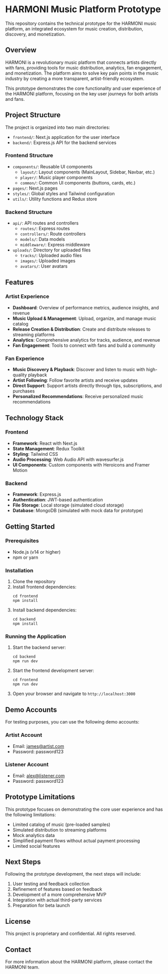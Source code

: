 # HARMONI Music Platform Prototype

This repository contains the technical prototype for the HARMONI music platform, an integrated ecosystem for music creation, distribution, discovery, and monetization.

## Overview

HARMONI is a revolutionary music platform that connects artists directly with fans, providing tools for music distribution, analytics, fan engagement, and monetization. The platform aims to solve key pain points in the music industry by creating a more transparent, artist-friendly ecosystem.

This prototype demonstrates the core functionality and user experience of the HARMONI platform, focusing on the key user journeys for both artists and fans.

## Project Structure

The project is organized into two main directories:

- `frontend/`: Next.js application for the user interface
- `backend/`: Express.js API for the backend services

### Frontend Structure

- `components/`: Reusable UI components
  - `layout/`: Layout components (MainLayout, Sidebar, Navbar, etc.)
  - `player/`: Music player components
  - `common/`: Common UI components (buttons, cards, etc.)
- `pages/`: Next.js pages
- `styles/`: Global styles and Tailwind configuration
- `utils/`: Utility functions and Redux store

### Backend Structure

- `api/`: API routes and controllers
  - `routes/`: Express routes
  - `controllers/`: Route controllers
  - `models/`: Data models
  - `middleware/`: Express middleware
- `uploads/`: Directory for uploaded files
  - `tracks/`: Uploaded audio files
  - `images/`: Uploaded images
  - `avatars/`: User avatars

## Features

### Artist Experience

- **Dashboard**: Overview of performance metrics, audience insights, and revenue
- **Music Upload & Management**: Upload, organize, and manage music catalog
- **Release Creation & Distribution**: Create and distribute releases to streaming platforms
- **Analytics**: Comprehensive analytics for tracks, audience, and revenue
- **Fan Engagement**: Tools to connect with fans and build a community

### Fan Experience

- **Music Discovery & Playback**: Discover and listen to music with high-quality playback
- **Artist Following**: Follow favorite artists and receive updates
- **Direct Support**: Support artists directly through tips, subscriptions, and purchases
- **Personalized Recommendations**: Receive personalized music recommendations

## Technology Stack

### Frontend

- **Framework**: React with Next.js
- **State Management**: Redux Toolkit
- **Styling**: Tailwind CSS
- **Audio Processing**: Web Audio API with wavesurfer.js
- **UI Components**: Custom components with Heroicons and Framer Motion

### Backend

- **Framework**: Express.js
- **Authentication**: JWT-based authentication
- **File Storage**: Local storage (simulated cloud storage)
- **Database**: MongoDB (simulated with mock data for prototype)

## Getting Started

### Prerequisites

- Node.js (v14 or higher)
- npm or yarn

### Installation

1. Clone the repository
2. Install frontend dependencies:
   ```
   cd frontend
   npm install
   ```
3. Install backend dependencies:
   ```
   cd backend
   npm install
   ```

### Running the Application

1. Start the backend server:
   ```
   cd backend
   npm run dev
   ```
2. Start the frontend development server:
   ```
   cd frontend
   npm run dev
   ```
3. Open your browser and navigate to `http://localhost:3000`

## Demo Accounts

For testing purposes, you can use the following demo accounts:

### Artist Account
- Email: james@artist.com
- Password: password123

### Listener Account
- Email: alex@listener.com
- Password: password123

## Prototype Limitations

This prototype focuses on demonstrating the core user experience and has the following limitations:

- Limited catalog of music (pre-loaded samples)
- Simulated distribution to streaming platforms
- Mock analytics data
- Simplified payment flows without actual payment processing
- Limited social features

## Next Steps

Following the prototype development, the next steps will include:

1. User testing and feedback collection
2. Refinement of features based on feedback
3. Development of a more comprehensive MVP
4. Integration with actual third-party services
5. Preparation for beta launch

## License

This project is proprietary and confidential. All rights reserved.

## Contact

For more information about the HARMONI platform, please contact the HARMONI team.